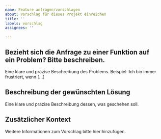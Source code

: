 ```yaml
---
name: Feature anfragen/vorschlagen
about: Vorschlag für dieses Projekt einreichen
title: ''
labels: vorschlag
assignees: ''

---
```


## Bezieht sich die Anfrage zu einer Funktion auf ein Problem? Bitte beschreiben.
Eine klare und präzise Beschreibung des Problems. Beispiel: Ich bin immer frustriert, wenn [...]

## Beschreibung der gewünschten Lösung
Eine klare und präzise Beschreibung dessen, was geschehen soll.

## Zusätzlicher Kontext
Weitere Informationen zum Vorschlag bitte hier hinzufügen.
